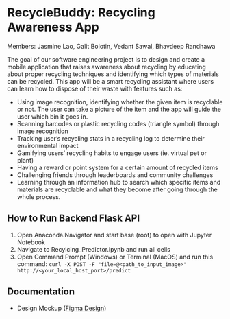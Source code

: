 # RecycleBuddy: Recycling Awareness App
Members: Jasmine Lao, Galit Bolotin, Vedant Sawal, Bhavdeep Randhawa

The goal of our software engineering project is to design and create a mobile application that raises awareness about recycling by educating about proper recycling techniques and identifying which types of materials can be recycled. This app will be a smart recycling assistant where users can learn how to dispose of their waste with features such as:

- Using image recognition, identifying whether the given item is recyclable or not. The user can take a picture of the item and the app will guide the user which bin it goes in.
- Scanning barcodes or plastic recycling codes (triangle symbol) through image recognition
- Tracking user’s recycling stats in a recycling log to determine their environmental impact 
- Gamifying users’ recycling habits to engage users (ie. virtual pet or plant)
- Having a reward or point system for a certain amount of recycled items
- Challenging friends through leaderboards and community challenges 
- Learning through an information hub to search which specific items and materials are recyclable and what they become after going through the whole process.

## How to Run Backend Flask API
1. Open Anaconda.Navigator and start base (root) to open with Jupyter Notebook
2. Navigate to Recylcing_Predictor.ipynb and run all cells
3. Open Command Prompt (Windows) or Terminal (MacOS) and run this command: `curl -X POST -F "file=@<path_to_input_image>" http://<your_local_host_port>/predict`

## Documentation
- Design Mockup ([Figma Design](https://www.figma.com/design/k1GvkU4u922xV1wMBZmW6y/Recycling-App-Project?node-id=0-1&node-type=canvas&t=qiRZnTWPjNIoVh4H-0))

